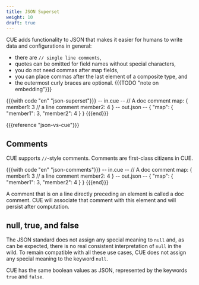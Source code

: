 ```yaml
---
title: JSON Superset
weight: 10
draft: true
---
```


CUE adds functionality to JSON that makes it easier for humans to write data and
configurations in general:

- there are `// single line comments`,
- quotes can be omitted for field names without special characters,
- you do not need commas after map fields,
- you can place commas after the last element of a composite type, and
- the outermost curly braces are optional. {{{TODO "note on embedding"}}}

{{{with code "en" "json-superset"}}}
-- in.cue --
// A doc comment
map: {
	member1: 3 // a line comment
	member2: 4
}
-- out.json --
{
    "map": {
        "member1": 3,
        "member2": 4
    }
}
{{{end}}}

{{{reference "json-vs-cue"}}}

<!-- TODO: Also useful for defining data: embedding, builtins, … -->

## Comments

CUE supports `//`-style comments. Comments are first-class citizens in CUE.

{{{with code "en" "json-comments"}}}
-- in.cue --
// A doc comment
map: {
	member1: 3 // a line comment
	member2: 4
}
-- out.json --
{
    "map": {
        "member1": 3,
        "member2": 4
    }
}
{{{end}}}

A comment that is on a line directly preceding an element is called a doc
comment. CUE will associate that comment with this element and will persist
after computation.

## null, true, and false

The JSON standard does not assign any special meaning to `null` and, as can be
expected, there is no real consistent interpretation of `null` in the wild. To
remain compatible with all these use cases, CUE does not assign any special
meaning to the keyword `null`.

CUE has the same boolean values as JSON, represented by the keywords `true` and
`false`.
